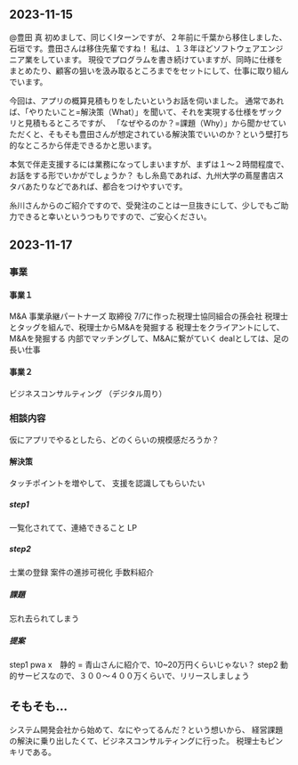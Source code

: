 ## 2023-11-15
@豊田 真
初めまして、同じくIターンですが、２年前に千葉から移住しました、石垣です。豊田さんは移住先輩ですね！
私は、１３年ほどソフトウェアエンジニア業をしています。
現役でプログラムを書き続けていますが、同時に仕様をまとめたり、顧客の狙いを汲み取るところまでをセットにして、仕事に取り組んでいます。

今回は、アプリの概算見積もりをしたいというお話を伺いました。
通常であれば、「やりたいこと=解決策（What）」を聞いて、それを実現する仕様をザックリと見積もるところですが、
「なぜやるのか？=課題（Why）」から聞かせていただくと、そもそも豊田さんが想定されている解決策でいいのか？という壁打ち的なところから伴走できるかと思います。

本気で伴走支援するには業務になってしまいますが、まずは１〜２時間程度で、お話をする形でいかがでしょうか？
もし糸島であれば、九州大学の蔦屋書店スタバあたりなどであれば、都合をつけやすいです。

糸川さんからのご紹介ですので、受発注のことは一旦抜きにして、少しでもご助力できると幸いというつもりですので、ご安心ください。

## 2023-11-17
### 事業
#### 事業１
M&A 事業承継パートナーズ
取締役
7/7に作った税理士協同組合の孫会社
税理士とタッグを組んで、税理士からM&Aを発掘する
税理士をクライアントにして、M&Aを発掘する
内部でマッチングして、M&Aに繋がていく
dealとしては、足の長い仕事

#### 事業２
ビジネスコンサルティング
（デジタル周り）

### 相談内容
仮にアプリでやるとしたら、どのくらいの規模感だろうか？

#### 解決策
タッチポイントを増やして、
支援を認識してもらいたい

##### step1
一覧化されてて、連絡できること
LP

##### step2
士業の登録
案件の進捗可視化
手数料紹介

##### 課題
忘れ去られてしまう

##### 提案
step1 pwa x　静的 = 青山さんに紹介で、10~20万円くらいじゃない？
step2 動的サービスなので、３００〜４００万くらいで、リリースしましょう

## そもそも...
システム開発会社から始めて、なにやってるんだ？という想いから、
経営課題の解決に乗り出したくて、ビジネスコンサルティングに行った。
税理士もピンキリである。
